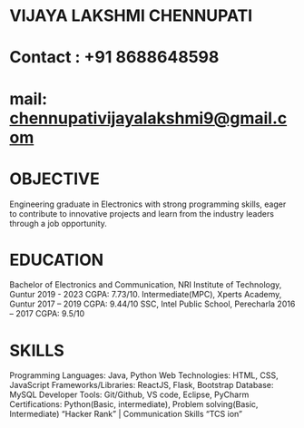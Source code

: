 # VIJAYA LAKSHMI CHENNUPATI
# Contact : +91 8688648598  
# mail: chennupativijayalakshmi9@gmail.com
# OBJECTIVE
Engineering graduate in Electronics with strong programming skills, eager to contribute to innovative
projects and learn from the industry leaders through a job opportunity.
# EDUCATION
Bachelor of Electronics and Communication, NRI Institute of Technology, Guntur 2019 - 2023
CGPA: 7.73/10.
Intermediate(MPC), Xperts Academy, Guntur 2017 – 2019
CGPA: 9.44/10
SSC, Intel Public School, Perecharla 2016 – 2017
CGPA: 9.5/10
# SKILLS
 Programming Languages: Java, Python
 Web Technologies: HTML, CSS, JavaScript
 Frameworks/Libraries: ReactJS, Flask, Bootstrap
 Database: MySQL
 Developer Tools: Git/Github, VS code, Eclipse, PyCharm
 Certifications: Python(Basic, intermediate), Problem solving(Basic, Intermediate)
 “Hacker Rank” | Communication Skills “TCS ion”
